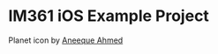 # IM361 iOS Example Project

Planet icon by [Aneeque Ahmed](https://thenounproject.com/search/?q=planet&i=865941)
